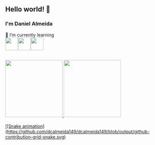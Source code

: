 ## Hello world! 👋
### I'm Daniel Almeida

🌱 I’m currently learning
<br> <img src="https://cdn.jsdelivr.net/gh/devicons/devicon/icons/linux/linux-original.svg" width="40" height="40"/><img src="https://cdn.jsdelivr.net/gh/devicons/devicon/icons/java/java-original.svg" width="40" height="40"/><img src="https://cdn.jsdelivr.net/gh/devicons/devicon/icons/mysql/mysql-original-wordmark.svg" width="40" height="40"/>

<br>

<div>
<a href="https://github.com/dcalmeida149">
<img height="180em" src="https://github-readme-stats.vercel.app/api/top-langs/?username=dcalmeida149&layout=compact&langs_count=7&theme=dracula"/>
<img height="180em" src="https://github-readme-stats.vercel.app/api?username=dcalmeida149&show_icons=true&theme=dracula&include_all_commits=true&count_private=true"/>
</div>
<br>          
![Snake animation](https://github.com/dcalmeida149/dcalmeida149/blob/output/github-contribution-grid-snake.svg)         

<!--
**dcalmeida149/dcalmeida149** is a ✨ _special_ ✨ repository because its `README.md` (this file) appears on your GitHub profile.

Here are some ideas to get you started:

- 🔭 I’m currently working on ...
- 🌱 I’m currently learning ...
- 👯 I’m looking to collaborate on ...
- 🤔 I’m looking for help with ...
- 💬 Ask me about ...
- 📫 How to reach me: ...
- 😄 Pronouns: ...
- ⚡ Fun fact: ...
-->

